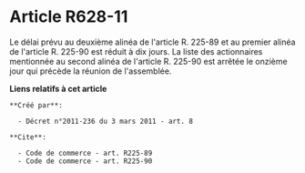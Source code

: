 # Article R628-11

Le délai prévu au deuxième alinéa de l'article R. 225-89 et au premier alinéa de l'article R. 225-90 est réduit à dix jours.
La liste des actionnaires mentionnée au second alinéa de l'article R. 225-90 est arrêtée le onzième jour qui précède la
réunion de l'assemblée.

**Liens relatifs à cet article**

	**Créé par**:

	  - Décret n°2011-236 du 3 mars 2011 - art. 8

	**Cite**:

	  - Code de commerce - art. R225-89
	  - Code de commerce - art. R225-90
